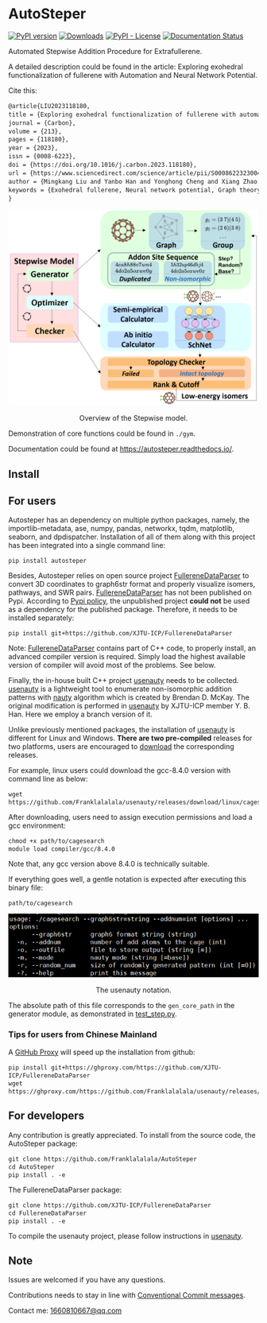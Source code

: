 # AutoSteper
 [![PyPI version](https://badge.fury.io/py/autosteper.svg)](https://badge.fury.io/py/autosteper)  [![Downloads](https://pepy.tech/badge/autosteper/month)](https://pepy.tech/project/autosteper)   [![PyPI - License](https://img.shields.io/pypi/l/autosteper)](https://github.com/Franklalalala/AutoSteper/blob/master/LICENSE.txt)  [![Documentation Status](https://readthedocs.org/projects/autosteper/badge/?version=latest)](https://autosteper.readthedocs.io/en/latest/?badge=latest) 




Automated Stepwise Addition Procedure for Extrafullerene. 

A detailed description could be found in the article: Exploring exohedral functionalization of fullerene with Automation and Neural Network Potential.

Cite this:
```latex
@article{LIU2023118180,
title = {Exploring exohedral functionalization of fullerene with automation and Neural Network Potential},
journal = {Carbon},
volume = {213},
pages = {118180},
year = {2023},
issn = {0008-6223},
doi = {https://doi.org/10.1016/j.carbon.2023.118180},
url = {https://www.sciencedirect.com/science/article/pii/S0008622323004256},
author = {Mingkang Liu and Yanbo Han and Yonghong Cheng and Xiang Zhao and Hong Zheng},
keywords = {Exohedral fullerene, Neural network potential, Graph theory, Functionalization mechanism, Nanocluster},
}
```

![overview](./docs/manual/fig/overview.png)

<center>Overview of the Stepwise model.</center>

Demonstration of core functions could be found in `./gym`.

Documentation could be found at https://autosteper.readthedocs.io/.

## Install

## For users

Autosteper has an dependency on multiple python packages, namely, the importlib-metadata, ase, numpy, pandas, networkx, tqdm, matplotlib, seaborn, and dpdispatcher. Installation of all of them along with this project has been integrated into a single command line:

```
pip install autosteper
```

Besides, Autosteper relies on open source project [FullereneDataParser](https://github.com/XJTU-ICP/FullereneDataParser) to convert 3D coordinates to graph6str format and properly visualize isomers, pathways, and SWR pairs. [FullereneDataParser](https://github.com/XJTU-ICP/FullereneDataParser) has not been published on Pypi. According to [Pypi policy](https://setuptools.pypa.io/en/latest/userguide/dependency_management.html#direct-url-dependencies), the unpublished project **could not** be used as a dependency for the published package. Therefore, it needs to be installed separately:

```
pip install git+https://github.com/XJTU-ICP/FullereneDataParser
```

Note: [FullereneDataParser](https://github.com/XJTU-ICP/FullereneDataParser) contains part of C++ code, to properly install, an advanced compiler version is required. Simply load the highest available version of compiler will avoid most of the problems. See below.

Finally, the in-house built C++ project [usenauty](https://github.com/Franklalalala/usenauty) needs to be collected. [usenauty](https://github.com/Franklalalala/usenauty) is a lightweight tool to enumerate non-isomorphic addition patterns with [nauty](https://doi.org/10.1016/j.cpc.2020.107206) algorithm which is created by Brendan D. McKay. The original modification is performed in [usenauty](https://github.com/saltball/usenauty) by XJTU-ICP member Y. B. Han. Here we employ a branch version of it. 

Unlike previously mentioned packages, the installation of [usenauty](https://github.com/Franklalalala/usenauty) is different for Linux and Windows. **There are two pre-compiled** releases for two platforms, users are encouraged to [download](https://github.com/Franklalalala/usenauty/releases) the corresponding releases. 

For example, linux users could download the gcc-8.4.0 version with command line as below:

```
wget https://github.com/Franklalalala/usenauty/releases/download/linux/cagesearch
```

After downloading, users need to assign execution permissions and load a gcc environment:

```
chmod +x path/to/cagesearch
module load compiler/gcc/8.4.0
```

Note that, any gcc version above 8.4.0 is technically suitable.

If everything goes well, a gentle notation is expected after executing this binary file: 

```
path/to/cagesearch
```

![image-20221220010149410](./docs/manual/fig/nauty_notation.png)

<center>The usenauty notation.</center>

The absolute path of this file corresponds to the `gen_core_path` in the generator module, as demonstrated in [test_step.py](https://github.com/Franklalalala/AutoSteper/blob/b1ae14e734b2013628ffca241ab44eba6510f970/tests/test_step/test_step.py#L38).

### Tips for users from Chinese Mainland

A [GitHub Proxy](https://ghproxy.com/) will speed up the installation from github:

```
pip install git+https://ghproxy.com/https://github.com/XJTU-ICP/FullereneDataParser
wget https://ghproxy.com/https://github.com/Franklalalala/usenauty/releases/download/linux/cagesearch
```

## For developers

Any contribution is greatly appreciated. To install from the source code, the AutoSteper package:

```
git clone https://github.com/Franklalalala/AutoSteper
cd AutoSteper
pip install . -e
```

The FullereneDataParser package:

```
git clone https://github.com/XJTU-ICP/FullereneDataParser
cd FullereneDataParser
pip install . -e
```

To compile the usenauty project, please follow instructions in [usenauty](https://github.com/Franklalalala/usenauty).

## Note

Issues are welcomed if you have any questions.

Contributions needs to stay in line with [Conventional Commit messages](https://www.conventionalcommits.org/).

Contact me: 1660810667@qq.com
